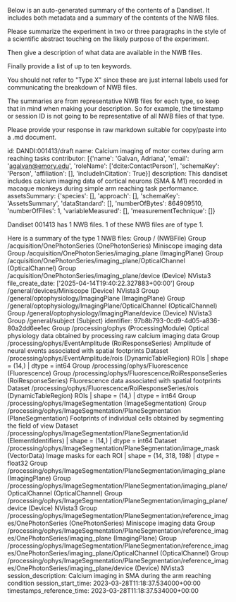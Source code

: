 
Below is an auto-generated summary of the contents of a Dandiset. It includes both metadata and a summary of the contents of the NWB files.

Please summarize the experiment in two or three paragraphs in the style of a scientific abstract touching on the likely purpose of the experiment.

Then give a description of what data are available in the NWB files.

Finally provide a list of up to ten keywords.

You should not refer to "Type X" since these are just internal labels used for communicating the breakdown of NWB files.

The summaries are from representative NWB files for each type, so keep that in mind when making your description. So for example, the timestamp or session ID is not going to be representative of all NWB files of that type.

Please provide your response in raw markdown suitable for copy/paste into a .md document.


id: DANDI:001413/draft
name: Calcium imaging of motor cortex during arm reaching tasks
contributor: [{'name': 'Galvan, Adriana', 'email': 'agalvan@emory.edu', 'roleName': ['dcite:ContactPerson'], 'schemaKey': 'Person', 'affiliation': [], 'includeInCitation': True}]
description: This dandiset includes calcium imaging data of cortical neurons (SMA & M1) recorded in macaque monkeys during simple arm reaching task performance. 
assetsSummary: {'species': [], 'approach': [], 'schemaKey': 'AssetsSummary', 'dataStandard': [], 'numberOfBytes': 864909510, 'numberOfFiles': 1, 'variableMeasured': [], 'measurementTechnique': []}

Dandiset 001413 has 1 NWB files.
1 of these NWB files are of type 1.


Here is a summary of the type 1 NWB files:
  Group / (NWBFile) 
  Group /acquisition/OnePhotonSeries (OnePhotonSeries) Miniscope imaging data
  Group /acquisition/OnePhotonSeries/imaging_plane (ImagingPlane) 
  Group /acquisition/OnePhotonSeries/imaging_plane/OpticalChannel (OpticalChannel) 
  Group /acquisition/OnePhotonSeries/imaging_plane/device (Device) NVista3
  file_create_date: ['2025-04-14T19:40:22.327883+00:00']
  Group /general/devices/Miniscope (Device) NVista3
  Group /general/optophysiology/ImagingPlane (ImagingPlane) 
  Group /general/optophysiology/ImagingPlane/OpticalChannel (OpticalChannel) 
  Group /general/optophysiology/ImagingPlane/device (Device) NVista3
  Group /general/subject (Subject) 
  identifier: 97b8b793-0cd9-4d05-a836-80a2dd6ee1ec
  Group /processing/ophys (ProcessingModule) Optical physiology data obtained by processing raw calcium imaging data
  Group /processing/ophys/EventAmplitude (RoiResponseSeries) Amplitude of neural events associated with spatial footprints
  Dataset /processing/ophys/EventAmplitude/rois (DynamicTableRegion) ROIs | shape = (14,) | dtype = int64
  Group /processing/ophys/Fluorescence (Fluorescence) 
  Group /processing/ophys/Fluorescence/RoiResponseSeries (RoiResponseSeries) Fluorescence data associated with spatial footprints
  Dataset /processing/ophys/Fluorescence/RoiResponseSeries/rois (DynamicTableRegion) ROIs | shape = (14,) | dtype = int64
  Group /processing/ophys/ImageSegmentation (ImageSegmentation) 
  Group /processing/ophys/ImageSegmentation/PlaneSegmentation (PlaneSegmentation) Footprints of individual cells obtained by segmenting the field of view
  Dataset /processing/ophys/ImageSegmentation/PlaneSegmentation/id (ElementIdentifiers)  | shape = (14,) | dtype = int64
  Dataset /processing/ophys/ImageSegmentation/PlaneSegmentation/image_mask (VectorData) Image masks for each ROI | shape = (14, 318, 198) | dtype = float32
  Group /processing/ophys/ImageSegmentation/PlaneSegmentation/imaging_plane (ImagingPlane) 
  Group /processing/ophys/ImageSegmentation/PlaneSegmentation/imaging_plane/OpticalChannel (OpticalChannel) 
  Group /processing/ophys/ImageSegmentation/PlaneSegmentation/imaging_plane/device (Device) NVista3
  Group /processing/ophys/ImageSegmentation/PlaneSegmentation/reference_images/OnePhotonSeries (OnePhotonSeries) Miniscope imaging data
  Group /processing/ophys/ImageSegmentation/PlaneSegmentation/reference_images/OnePhotonSeries/imaging_plane (ImagingPlane) 
  Group /processing/ophys/ImageSegmentation/PlaneSegmentation/reference_images/OnePhotonSeries/imaging_plane/OpticalChannel (OpticalChannel) 
  Group /processing/ophys/ImageSegmentation/PlaneSegmentation/reference_images/OnePhotonSeries/imaging_plane/device (Device) NVista3
  session_description: Calcium imaging in SMA during the arm reaching condition
  session_start_time: 2023-03-28T11:18:37.534000+00:00
  timestamps_reference_time: 2023-03-28T11:18:37.534000+00:00
